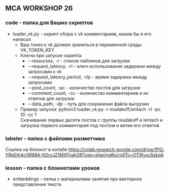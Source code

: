 ## MCA WORKSHOP 26

### code - папка для Ваших скриптов

 - loader_vk.py - скрипт сбора с vk комментариев, каким бы я его написал
   - Ваш токен к vk должен храниться в переменной среды VK_TOKEN_KEY
   - Ключи при запуске скрипта:
     - --resourses, -r - список пабликов для загрузки
     - --request_latency, -rl - ключ использования задержки между запросами к vk
     - --request_latency_period, -rlp - время задержки между запросами
     - --post_count, -pc - количество постов для загрузки
     - --comment_count, -сс - количество комментариев и их ответов для загрузки
     - --data_path, -dp - путь для сохранения файла выгрузки
   - Пример запуска: python3 loader_vk.py -r mudakoff,lentach -rl -pc 10 -cc 1 \
   Скачивание первых десяти постов с группы mudakoff и lentach и загрузка первого комментария под постом и ветки его ответов
   
 ### labeler - папка с файлами разметчика

 Ссылка на блокнот в колабе https://colab.research.google.com/drive/1PQ-YRpEth4c0R88A-N2rcJZ1MXFnah36?usp=sharing#scrollTo=OT9lyxu5skpA


### lesson - папка с блокнотами уроков

 - embeddings - папка с материалами занятия про векторное представление текста
